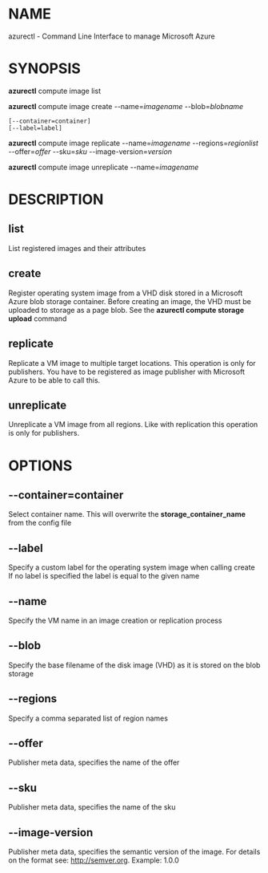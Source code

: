 # NAME

azurectl - Command Line Interface to manage Microsoft Azure

# SYNOPSIS

__azurectl__ compute image list

__azurectl__ compute image create --name=*imagename* --blob=*blobname*

    [--container=container]
    [--label=label]

__azurectl__ compute image replicate --name=*imagename* --regions=*regionlist* --offer=*offer* --sku=*sku* --image-version=*version*

__azurectl__ compute image unreplicate --name=*imagename*

# DESCRIPTION

## __list__

List registered images and their attributes

## __create__

Register operating system image from a VHD disk stored in a Microsoft Azure blob storage container. Before creating an image, the VHD must be uploaded to storage as a page blob. See the __azurectl compute storage upload__ command

## __replicate__

Replicate a VM image to multiple target locations. This operation is only for publishers. You have to be registered as image publisher with Microsoft Azure to be able to call this.

## __unreplicate__

Unreplicate a VM image from all regions. Like with replication this operation is only for publishers.

# OPTIONS

## __--container=container__

Select container name. This will overwrite the __storage_container_name__ from the config file

## __--label__

Specify a custom label for the operating system image when calling create If no label is specified the label is equal to the given name

## __--name__

Specify the VM name in an image creation or replication process

## __--blob__

Specify the base filename of the disk image (VHD) as it is stored on the blob storage

## __--regions__

Specify a comma separated list of region names

## __--offer__

Publisher meta data, specifies the name of the offer

## __--sku__

Publisher meta data, specifies the name of the sku

## __--image-version__

Publisher meta data, specifies the semantic version of the image. For details on the format see: http://semver.org. Example: 1.0.0
